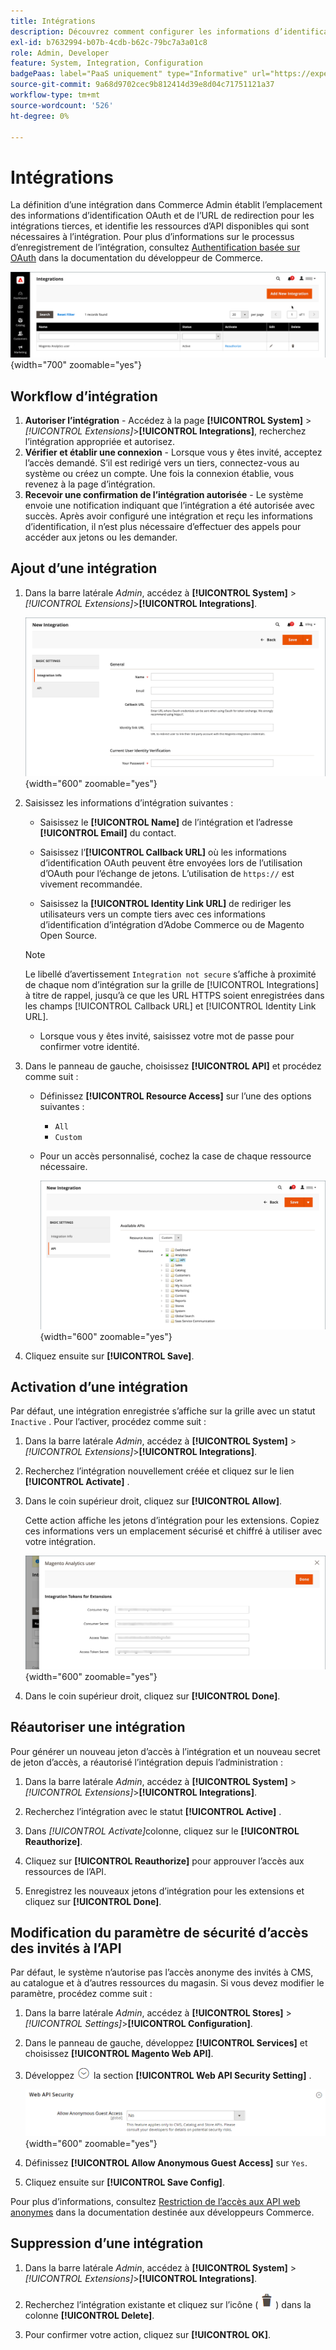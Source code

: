 ```yaml
---
title: Intégrations
description: Découvrez comment configurer les informations d’identification OAuth et l’URL de redirection pour les intégrations tierces.
exl-id: b7632994-b07b-4cdb-b62c-79bc7a3a01c8
role: Admin, Developer
feature: System, Integration, Configuration
badgePaas: label="PaaS uniquement" type="Informative" url="https://experienceleague.adobe.com/fr/docs/commerce/user-guides/product-solutions" tooltip="S’applique uniquement aux projets Adobe Commerce on Cloud (infrastructure PaaS gérée par Adobe) et aux projets On-premise."
source-git-commit: 9a68d9702cec9b812414d39e8d04c71751121a37
workflow-type: tm+mt
source-wordcount: '526'
ht-degree: 0%

---
```


# Intégrations

La définition d’une intégration dans Commerce Admin établit l’emplacement des informations d’identification OAuth et de l’URL de redirection pour les intégrations tierces, et identifie les ressources d’API disponibles qui sont nécessaires à l’intégration. Pour plus d’informations sur le processus d’enregistrement de l’intégration, consultez [Authentification basée sur OAuth](https://developer.adobe.com/commerce/webapi/get-started/authentication/gs-authentication-oauth/) dans la documentation du développeur de Commerce.

![&#x200B; Intégrations &#x200B;](./assets/integrations.png){width="700" zoomable="yes"}

## Workflow d’intégration

1. **Autoriser l’intégration** - Accédez à la page **[!UICONTROL System]** > _[!UICONTROL Extensions]_>**[!UICONTROL Integrations]**, recherchez l’intégration appropriée et autorisez.
1. **Vérifier et établir une connexion** - Lorsque vous y êtes invité, acceptez l’accès demandé. S’il est redirigé vers un tiers, connectez-vous au système ou créez un compte. Une fois la connexion établie, vous revenez à la page d’intégration.
1. **Recevoir une confirmation de l’intégration autorisée** - Le système envoie une notification indiquant que l’intégration a été autorisée avec succès. Après avoir configuré une intégration et reçu les informations d’identification, il n’est plus nécessaire d’effectuer des appels pour accéder aux jetons ou les demander.

## Ajout d’une intégration

1. Dans la barre latérale _Admin_, accédez à **[!UICONTROL System]** > _[!UICONTROL Extensions]_>**[!UICONTROL Integrations]**.

   ![Nouvelle intégration](./assets/integration-new.png){width="600" zoomable="yes"}

1. Saisissez les informations d’intégration suivantes :

   - Saisissez le **[!UICONTROL Name]** de l’intégration et l’adresse **[!UICONTROL Email]** du contact.

   - Saisissez l’**[!UICONTROL Callback URL]** où les informations d’identification OAuth peuvent être envoyées lors de l’utilisation d’OAuth pour l’échange de jetons. L’utilisation de `https://` est vivement recommandée.

   - Saisissez la **[!UICONTROL Identity Link URL]** de rediriger les utilisateurs vers un compte tiers avec ces informations d’identification d’intégration d’Adobe Commerce ou de Magento Open Source.

   >[!NOTE]
   >
   > Le libellé d’avertissement `Integration not secure` s’affiche à proximité de chaque nom d’intégration sur la grille de [!UICONTROL Integrations] à titre de rappel, jusqu’à ce que les URL HTTPS soient enregistrées dans les champs [!UICONTROL Callback URL] et [!UICONTROL Identity Link URL].

   - Lorsque vous y êtes invité, saisissez votre mot de passe pour confirmer votre identité.

1. Dans le panneau de gauche, choisissez **[!UICONTROL API]** et procédez comme suit :

   - Définissez **[!UICONTROL Resource Access]** sur l’une des options suivantes :

      - `All`
      - `Custom`

   - Pour un accès personnalisé, cochez la case de chaque ressource nécessaire.

     ![Intégrations - API disponible](./assets/integrations-available-api.png){width="600" zoomable="yes"}

1. Cliquez ensuite sur **[!UICONTROL Save]**.

## Activation d’une intégration

Par défaut, une intégration enregistrée s’affiche sur la grille avec un statut `Inactive` . Pour l’activer, procédez comme suit :

1. Dans la barre latérale _Admin_, accédez à **[!UICONTROL System]** > _[!UICONTROL Extensions]_>**[!UICONTROL Integrations]**.

1. Recherchez l’intégration nouvellement créée et cliquez sur le lien **[!UICONTROL Activate]** .

1. Dans le coin supérieur droit, cliquez sur **[!UICONTROL Allow]**.

   Cette action affiche les jetons d’intégration pour les extensions. Copiez ces informations vers un emplacement sécurisé et chiffré à utiliser avec votre intégration.

   ![Jetons d’intégration pour les extensions](./assets/integration-tokens-for-extensions.png){width="600" zoomable="yes"}

1. Dans le coin supérieur droit, cliquez sur **[!UICONTROL Done]**.

## Réautoriser une intégration

Pour générer un nouveau jeton d’accès à l’intégration et un nouveau secret de jeton d’accès, a réautorisé l’intégration depuis l’administration :

1. Dans la barre latérale _Admin_, accédez à **[!UICONTROL System]** > _[!UICONTROL Extensions]_>**[!UICONTROL Integrations]**.

1. Recherchez l’intégration avec le statut **[!UICONTROL Active]** .

1. Dans _[!UICONTROL Activate]_&#x200B;colonne, cliquez sur le **[!UICONTROL Reauthorize]**.

1. Cliquez sur **[!UICONTROL Reauthorize]** pour approuver l’accès aux ressources de l’API.

1. Enregistrez les nouveaux jetons d’intégration pour les extensions et cliquez sur **[!UICONTROL Done]**.

## Modification du paramètre de sécurité d’accès des invités à l’API

Par défaut, le système n’autorise pas l’accès anonyme des invités à CMS, au catalogue et à d’autres ressources du magasin. Si vous devez modifier le paramètre, procédez comme suit :

1. Dans la barre latérale _Admin_, accédez à **[!UICONTROL Stores]** > _[!UICONTROL Settings]_>**[!UICONTROL Configuration]**.

1. Dans le panneau de gauche, développez **[!UICONTROL Services]** et choisissez **[!UICONTROL Magento Web API]**.

1. Développez ![Sélecteur d’extension](../assets/icon-display-expand.png) la section **[!UICONTROL Web API Security Setting]** .

   ![Configuration des services - Paramètres de sécurité de l’API web](../configuration-reference/services/assets/web-api-security.png){width="600" zoomable="yes"}

1. Définissez **[!UICONTROL Allow Anonymous Guest Access]** sur `Yes`.

1. Cliquez ensuite sur **[!UICONTROL Save Config]**.

Pour plus d’informations, consultez [Restriction de l’accès aux API web anonymes](https://developer.adobe.com/commerce/webapi/rest/use-rest/anonymous-api-security/) dans la documentation destinée aux développeurs Commerce.

## Suppression d’une intégration

1. Dans la barre latérale _Admin_, accédez à **[!UICONTROL System]** > _[!UICONTROL Extensions]_>**[!UICONTROL Integrations]**.

1. Recherchez l’intégration existante et cliquez sur l’icône ( ![icône corbeille](../assets/icon-delete-trashcan-solid.png) ) dans la colonne **[!UICONTROL Delete]**.

1. Pour confirmer votre action, cliquez sur **[!UICONTROL OK]**.
